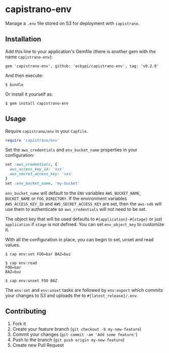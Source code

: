 # capistrano-env

Manage a `.env` file stored on S3 for deployment with `capistrano`.

## Installation

Add this line to your application's Gemfile (there is another gem with the name
`capistrano-env`):

    gem 'capistrano-env', github: 'ecbypi/capistrano-env', tag: 'v0.2.0'

And then execute:

    $ bundle

Or install it yourself as:

    $ gem install capistrano-env

## Usage

Require `capistrano/env` in your `Capfile`.

```ruby
require 'capistrano/env'
```

Set the `aws_credentials` and `env_bucket_name` properties in your configuration:

```ruby
set :aws_credentials, {
  aws_access_key_id: 'xxx'
  aws_secret_access_key: 'xxx'
}
set :env_bucket_name, 'my-bucket'
```

`env_bucket_name` will default to the `ENV` variables `AWS_BUCKET_NAME`,
`BUCKET_NAME` or `FOG_DIRECTORY`. If the environment variables
`AWS_ACCESS_KEY_ID` and `AWS_SECRET_ACCESS_KEY` are set, then the `aws-sdk`
will use them to authenticate so `aws_credentials` will not need to be set.

The object key that will be used defaults to `#{application}-#{stage}` or just
`application` if `stage` is not defined. You can set `env_object_key` to
customize it.

With all the configuration in place, you can begin to set, unset and read values.

```shell
$ cap env:set FOO=bar BAZ=buz

$ cap env:read
FOO=bar
BAZ=buz

$ cap env:unset FOO BAZ
```

The `env:set` and `env:unset` tasks are followed by `env:export` which commits
your changes to S3 and uploads the to `#{latest_release}/.env`.

## Contributing

1. Fork it
2. Create your feature branch (`git checkout -b my-new-feature`)
3. Commit your changes (`git commit -am 'Add some feature'`)
4. Push to the branch (`git push origin my-new-feature`)
5. Create new Pull Request

